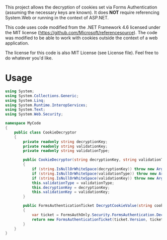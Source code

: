 This project allows the decryption of cookies set via Forms Authentication
(assuming the necessary keys are known). It does **NOT** require referencing
System.Web or running in the context of ASP.NET.  

This code uses code modified from the .NET Framework 4.6 licensed under the MIT
license (https://github.com/Microsoft/referencesource). The code was modified
to be able to work with cookies outside the context of a web application.

The license for this code is also MIT License (see License file). Feel free
to do whatever you'd like.

Usage
=====

```C#
using System;
using System.Collections.Generic;
using System.Linq;
using System.Runtime.InteropServices;
using System.Text;
using System.Web.Security;

namespace MyCode
{
    public class CookieDecryptor
    {
        private readonly string decryptionKey;
        private readonly string validationKey;
        private readonly string validationType;

        public CookieDecryptor(string decryptionKey, string validationType, string validationKey)
        {
            if (string.IsNullOrWhiteSpace(decryptionKey)) throw new ArgumentNullException("decryptionKey");
            if (string.IsNullOrWhiteSpace(validationType)) throw new ArgumentNullException("validationType");
            if (string.IsNullOrWhiteSpace(validationKey)) throw new ArgumentNullException("validationKey"); 
            this.validationType = validationType;
            this.decryptionKey = decryptionKey;
            this.validationKey = validationKey;
        }

        public FormsAuthenticationTicket DecryptCookieValue(string cookie)
        {
            var ticket = FormsAuthOnly.Security.FormsAuthentication.Decrypt(cookie, decryptionKey, validationType, validationKey);
            return new FormsAuthenticationTicket(ticket.Version, ticket.Name, ticket.IssueDate, ticket.Expiration, ticket.IsPersistent, ticket.UserData, ticket.CookiePath);
        }
    }
}
```